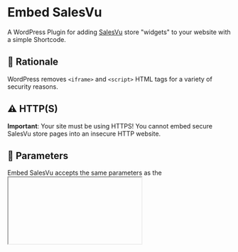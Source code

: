 # Embed SalesVu

A WordPress Plugin for adding [SalesVu](https://www.salesvu.com) store "widgets" to your website with a simple Shortcode.

## 💭 Rationale

WordPress removes `<iframe>` and `<script>` HTML tags for a variety of security reasons.

## ⚠️ HTTP(S)

**Important**: Your site must be using HTTPS! You cannot embed secure SalesVu store pages into an insecure HTTP website.

## 👾 Parameters

Embed SalesVu accepts the same parameters as the <iframe> html tag (plus some extras!):

| Parameter               | Description                                                    | Example                                                                                                            | Default                                                           |
| ----------------------- | -------------------------------------------------------------- | ------------------------------------------------------------------------------------------------------------------ | ----------------------------------------------------------------- |
| `src`                   | SalesVu Widget Store URL                                       | URL: `src="https://www.salesvu.com`<br />`/widget-url?storeid=000&etc"`                                            | N/A                                                               |
| `script`                | SalesVu Widget Script URL                                      | URL: `script="https://www.salesvu.com`<br />`/widget-script-url/script.js"`                                        | N/A                                                               |
| `width`                 | Widget width                                                   | Pixels: `width="500"` <br />Percent: `width="100%"`                                                                | `100%`                                                            |
| `height`                | Widget height                                                  | Pixels: `height="800"`                                                                                             | `800`                                                             |
| `scrolling`             | Allow or disallow scrolling                                    | Allow: `scrolling="yes"` <br />Disallow: `scrolling="no"`                                                          | `yes`                                                             |
| `frameborder`           | Show or hide the `<iframe>` border                             | Show: `frameborder="1"` <br /> Hide: `frameborder="0"`                                                             | `0`                                                               |
| `marginheight`          | Height of the margin                                           | Pixels: `marginheight="10"`                                                                                        | `0`                                                               |
| `marginwidth`           | Width of the margin                                            | Pixels: `marginwidth="10"`                                                                                         | `0`                                                               |
| `id`                    | Add an ID to the `<iframe>`                                    | String: `id="anything"`                                                                                            | `tvoow`                                                           |
| `class`                 | Add classes to the `<iframe>`                                  | String: `class="class1 class2"`                                                                                    | N/A                                                               |
| `style`                 | Add CSS styles to the `<iframe>`                               | String: `style="margin: 30px; padding: 20px;"`                                                                     | `border: none; overflow: visible; width: 100%; background: #FFF;` |
| `same_height_as`        | Set the height of the `<iframe>` to the same as target element | Class: `same_height_as="div.sidebar"` <br />ID: `same_height_as="div#content"` <br /> Tag: `same_height_as="body"` | `false`                                                           |
| `any_other_param`       | Add an arbitrary parameter to the `<iframe>`                   | String: `any_other_param="any_value"`                                                                              | N/A                                                               |
| `any_other_empty_param` | Add an empty parameter to the `<iframe>`                       | String: `any_other_empty_param`<br />`="allowfullscreen"`                                                          | N/A                                                               |

